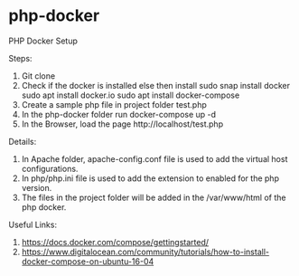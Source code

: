 # php-docker
PHP Docker Setup


Steps:
1) Git clone 
2) Check if the docker is installed else then install sudo snap install docker  sudo apt  install docker.io   sudo apt  install docker-compose
3) Create a sample php file in project folder test.php 
3) In the php-docker folder run docker-compose up -d 
4) In the Browser, load the page http://localhost/test.php




Details: 
1) In Apache folder, apache-config.conf file is used to add the virtual host configurations.
2) In php/php.ini file is used to add the extension to enabled for the php version.
3) The files in the project folder will be added in the /var/www/html of the php  docker.



Useful Links:
1) https://docs.docker.com/compose/gettingstarted/
2) https://www.digitalocean.com/community/tutorials/how-to-install-docker-compose-on-ubuntu-16-04






